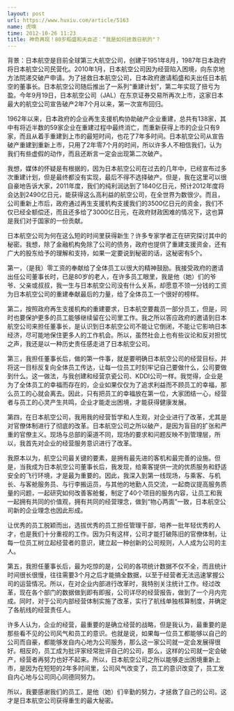 ```yaml
---
layout: post
url: https://www.huxiu.com/article/5163
name: 虎嗅
time: 2012-10-26 11:23
title: 神奇再现！80岁稻盛和夫自述：“我是如何拯救日航的"？
---
```

背景：日本航空是目前全球第三大航空公司，创建于1951年8月，1987年日本政府将日本航空公司民营化。2010年1月，日本航空公司因为经营陷入困境，向东京地方法院递交破产申请。为了拯救日本航空公司，日本政府邀请稻盛和夫出任日本航空的董事长。日本航空公司随后推出了一系列“重建计划”，第二年实现了扭亏为盈。今年9月19日，日本航空公司（JAL）在东京证券交易所再次上市，这家日本最大的航空公司宣告破产2年7个月以来，第一次宣布回归。

1962年以来，日本政府的企业再生支援机构协助破产企业重建，总共有138家，其中有将近半数的59家企业在重建过程中最终消亡，而重新获得上市的企业只有9家，而且从着手重建到上市的最短时间，也花了7年多时间。日本航空公司从宣告破产重建到重新上市，只用了2年零7个月的时间，所以许多人不相信我们，认为我们有些虚假的动作，而且还断言一定会出现第二次破产。

我想，媒体的怀疑是有根据的，因为日本航空公司在过去的几年中，已经宣布过多次重建计划，但是最终都没有实现，最后不得不选择破产。但是，我在这里可以很自豪地告诉大家，2011年度，我们的纯利润达到了1840亿日元，预计2012年度将会达到2490亿日元，能获得这么高利益的航空公司，在全世界为数很少。而且，公司重新上市后，政府通过再生支援机构支援我们的3500亿日元的资金，我们不仅已经全额偿还，而且还多给了3000亿日元，在政府财政困难的情况下，这也算是我们对于国家的一份贡献。

日本航空公司为何在这么短的时间里获得新生？许多专家学者正在研究探讨其中的秘密。我想，除了金融机构免除了公司的债务，政府也提供了重建支援资金，还有广大的股东给予的理解和支持，如果一定要说到秘密的话，这秘密有5个。

第一，（是我）零工资的奉献给了全体员工以很大的精神鼓励。我接受政府的邀请出任公司董事长时，已是80岁的老人，在许多员工眼里，我是他（她）们的爷爷、父亲或叔叔，我一生与日本航空公司没有什么关系，却愿意不领一分钱的工资为日本航空公司的重建奉献最后的力量，给了全体员工一个很好的榜样。

第二，按照政府再生支援机构的重建要求，日本航空要裁员一部分员工，但是，同时也要保护更多的员工能够继续留在公司里工作。我之所以答应政府的邀请到日本航空公司来担任董事长，是认识到日本航空公司不能让它倒闭，不能让它影响日本经济，尽可能地保住更多人的工作机会。所以，虽然社会上也有些议论和反对担忧之声，我还是以一种历史责任感走进了日本航空公司。

第三，我担任董事长后，做的第一件事，就是要明确日本航空公司的经营目标，并将这一目标反复向全体员工传达，让每一位员工时刻牢记自己要做什么，公司要做到什么。这一做法，与我创建和经营京瓷公司、KDDI公司一样。我觉得，企业是为了全体员工的幸福而存在的，企业如果仅仅为了追求利益而不顾员工的幸福，那么员工的心就会离去。因此，只有把员工的幸福放在第一位，大家团结一心，经营者与员工的心灵产生共鸣，企业才能走出困境，才能获得健康发展。

第四，在日本航空公司，我用我的经营哲学和人生观，对企业进行了改革，尤其是对官僚体制进行了彻底的改革。日本航空公司之所以破产，是因为盲目的扩张和严重的官僚主义。现场与总部的渠道不同，现场的要求和问题反映不到管理层，所以，我首先对企业的经营服务意识进行了改革。

我原本以为，航空公司最关键的要素，是拥有最先进的客机和最完善的设施。但是，当我成为日本航空公司董事长后，我发现，给乘客提供一流的优质服务和舒适安全的飞行环境，才是最为重要的。因此，我深入到第一线现场，与乘客、与机长、与客舱服务员、与行李搬运员，与其他的地勤人员交流，一起商议提高服务质量的问题，一起研究如何改善客舱餐，制定了40个项目的服务内容，让员工和我一起拥有共同的价值观，拥有共同的经营理念，做到“物心两面”一致，日本航空公司新的企业理念也因此形成。

让优秀的员工脱颖而出，选拔优秀的员工担任管理干部，培养一批年轻优秀的人才，也是我们十分重视的工作。因为只有这样，公司才能打破陈旧的官僚体制，让每一位员工树立起经营者的意识，建立起一种创新的公司规则，人人成为公司的主人。

第五，我担任董事长后，最为吃惊的是，公司的各项统计数据不仅不全，而且统计时间很长很慢，往往需要3个月之后才能搞全数据，以至于经营者无法迅速掌握公司的运营情况。所以，在对企业内部进行改革时，我特别关注统计工作。经过改革，现在各个部门的数据做到即有即报，公司详尽的经营报告，做到了一个月内完成。同时，对于公司内部经营体制实施了改革，实行了航线单独核算制度，并确定了各航线的经营责任人。

许多人认为，企业的经营，最重要的是确立经营的战略，但是我认为，最重要的是那些看不见的公司风气和员工的意识。也就是说，如果每一位员工都能够以自己的公司而自豪，都能够发自内心地为公司服务，那么这一家公司就一定会发展得很好。相反的，员工成为批评家经常批评自己的公司，那么，这样的公司就一定会破产，经营者再努力也好不起来。所以，日本航空公司之所以能够走出困境重新上市，是因为在短短的2年多时间里，公司风气改变了，员工的意识改变了，员工发自内心地与公司同心同德同努力。

所以，我要感谢我们的员工，是他（她）们辛勤的努力，才拯救了自己的公司。这才是日本航空公司获得重生的最大秘密。

